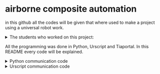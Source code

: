 # airborne composite automation

in this github all the codes will be given that where used to make a project using a universal robot work.

<details>
<summary> The students who worked on this project: </summary>

| Name:            |
|------------------|
| Jort Leroij      |
| Joël Bruinvels   |
| Ixent Cornella   |
| Guillermo Forcén |

</details>

All the programming was done in Python, Urscript and Tiaportal. In this README every code will be explained.

<details>
<summary> Python communication code </summary>
This is a code written in python and runs on the PC used as host. This code waits for a connection from the UR. When it gets a connection it reads the ply ID send to it from the UR. Then it runs the code for the camera which analyses the ply's placed on the table and returns the real coördinates of where the ply is to be found and an error code if the ply is defect or can not be found. The PC sends this data to the UR and wait for a verification back. When received it waits for a message to activate the sucker end tool.

---
> This code is not completed yet and will be updated until the end of the project. The PC should also exchange communication with a PLC and Festo controller to control the vacuüm cups of the tool end.

</details>

<details>
<summary> Urscript communication code </summary>
This is a code written in urscript and runs on the universal robot which is used as a client. This code moves to the start location, it sends message and a ply ID to the PC. It then waits for coördinates and error code to be send back. If received it sends a verification back that this went succesfully. then it moves the robot to the location of the ply, when done it sends a message to the PC to activate the sucker system. Then it waits a while and moves the ply to the place where the composite is to be build.
  
---
> This code is not completed yet and will be updated until the end of the project
  
</details>
